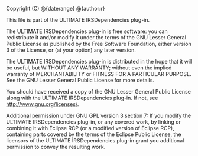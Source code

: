 Copyright (C) @{daterange} @{author:r}

This file is part of the ULTIMATE IRSDependencies plug-in.

The ULTIMATE IRSDependencies plug-in is free software: you can redistribute it and/or modify
it under the terms of the GNU Lesser General Public License as published
by the Free Software Foundation, either version 3 of the License, or
(at your option) any later version.

The ULTIMATE IRSDependencies plug-in is distributed in the hope that it will be useful,
but WITHOUT ANY WARRANTY; without even the implied warranty of
MERCHANTABILITY or FITNESS FOR A PARTICULAR PURPOSE.  See the
GNU Lesser General Public License for more details.

You should have received a copy of the GNU Lesser General Public License
along with the ULTIMATE IRSDependencies plug-in. If not, see <http://www.gnu.org/licenses/>.

Additional permission under GNU GPL version 3 section 7:
If you modify the ULTIMATE IRSDependencies plug-in, or any covered work, by linking
or combining it with Eclipse RCP (or a modified version of Eclipse RCP), 
containing parts covered by the terms of the Eclipse Public License, the 
licensors of the ULTIMATE IRSDependencies plug-in grant you additional permission 
to convey the resulting work.
